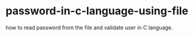 # password-in-c-language-using-file

how to read password from the file and validate user in C language.
